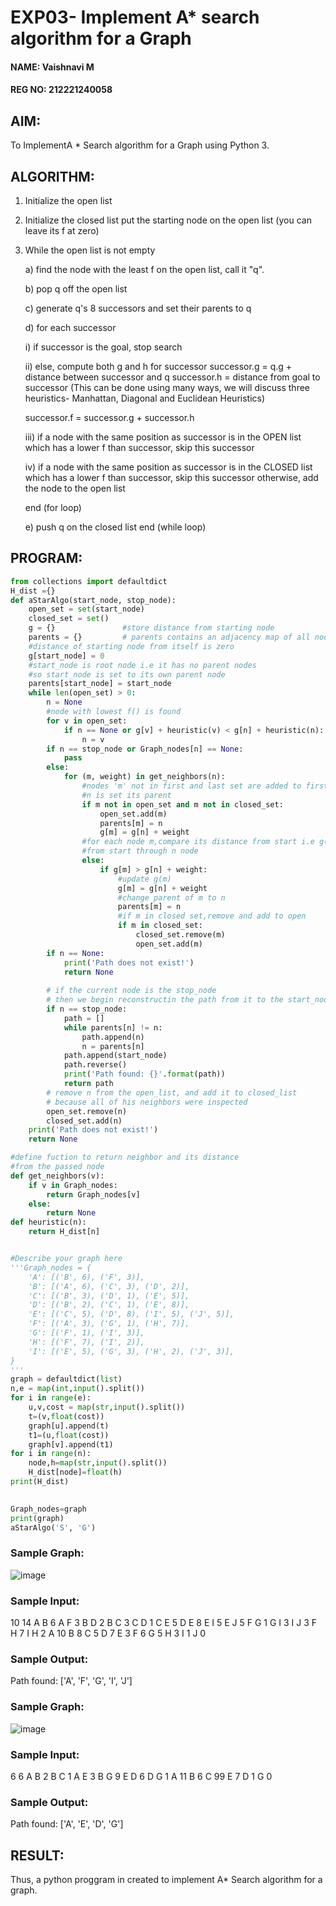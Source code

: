 # EXP03- Implement A* search algorithm for a Graph

#### NAME: Vaishnavi M
#### REG NO: 212221240058

## AIM:
To ImplementA * Search algorithm for a Graph using Python 3.


## ALGORITHM:

1. Initialize the open list
  
2. Initialize the closed list put the starting node on the open list (you can leave its f at zero)
3. While the open list is not empty
   
   a) find the node with the least f on the open list, call it "q".
   
   b) pop q off the open list
   
   c) generate q's 8 successors and set their parents to q
   
   d) for each successor

   
   i) if successor is the goal, stop search

   ii) else, compute both g and h for successor
   successor.g = q.g + distance between 
                      successor and q
   successor.h = distance from goal to 
   successor (This can be done using many 
   ways, we will discuss three heuristics- 
   Manhattan, Diagonal and Euclidean 
   Heuristics)
  
   successor.f = successor.g + successor.h

   iii) if a node with the same position as 
      successor is in the OPEN list which has a 
     lower f than successor, skip this successor
  
   iv) if a node with the same position as 
      successor  is in the CLOSED list which has
      a lower f than successor, skip this successor
      otherwise, add  the node to the open list
      
   


   end (for loop)

   e) push q on the closed list end (while loop)


## PROGRAM:
```python
from collections import defaultdict
H_dist ={}
def aStarAlgo(start_node, stop_node):
    open_set = set(start_node)
    closed_set = set()
    g = {}               #store distance from starting node
    parents = {}         # parents contains an adjacency map of all nodes
    #distance of starting node from itself is zero
    g[start_node] = 0
    #start_node is root node i.e it has no parent nodes
    #so start_node is set to its own parent node
    parents[start_node] = start_node
    while len(open_set) > 0:
        n = None
        #node with lowest f() is found
        for v in open_set:
            if n == None or g[v] + heuristic(v) < g[n] + heuristic(n):
                n = v
        if n == stop_node or Graph_nodes[n] == None:
            pass
        else:
            for (m, weight) in get_neighbors(n):
                #nodes 'm' not in first and last set are added to first
                #n is set its parent
                if m not in open_set and m not in closed_set:
                    open_set.add(m)
                    parents[m] = n
                    g[m] = g[n] + weight
                #for each node m,compare its distance from start i.e g(m) to the
                #from start through n node
                else:
                    if g[m] > g[n] + weight:
                        #update g(m)
                        g[m] = g[n] + weight
                        #change parent of m to n
                        parents[m] = n
                        #if m in closed set,remove and add to open
                        if m in closed_set:
                            closed_set.remove(m)
                            open_set.add(m)
        if n == None:
            print('Path does not exist!')
            return None
        
        # if the current node is the stop_node
        # then we begin reconstructin the path from it to the start_node
        if n == stop_node:
            path = []
            while parents[n] != n:
                path.append(n)
                n = parents[n]
            path.append(start_node)
            path.reverse()
            print('Path found: {}'.format(path))
            return path
        # remove n from the open_list, and add it to closed_list
        # because all of his neighbors were inspected
        open_set.remove(n)
        closed_set.add(n)
    print('Path does not exist!')
    return None

#define fuction to return neighbor and its distance
#from the passed node
def get_neighbors(v):
    if v in Graph_nodes:
        return Graph_nodes[v]
    else:
        return None
def heuristic(n):
    return H_dist[n]


#Describe your graph here
'''Graph_nodes = {
    'A': [('B', 6), ('F', 3)],
    'B': [('A', 6), ('C', 3), ('D', 2)],
    'C': [('B', 3), ('D', 1), ('E', 5)],
    'D': [('B', 2), ('C', 1), ('E', 8)],
    'E': [('C', 5), ('D', 8), ('I', 5), ('J', 5)],
    'F': [('A', 3), ('G', 1), ('H', 7)],
    'G': [('F', 1), ('I', 3)],
    'H': [('F', 7), ('I', 2)],
    'I': [('E', 5), ('G', 3), ('H', 2), ('J', 3)],
}
'''
graph = defaultdict(list)
n,e = map(int,input().split())
for i in range(e):
    u,v,cost = map(str,input().split())
    t=(v,float(cost))
    graph[u].append(t)
    t1=(u,float(cost))
    graph[v].append(t1)
for i in range(n):
    node,h=map(str,input().split())
    H_dist[node]=float(h)
print(H_dist)

   
Graph_nodes=graph
print(graph)
aStarAlgo('S', 'G')
```
### Sample Graph:
![image](https://github.com/Aashima02/AI03-Implement-A-search-algorithm-for-a-Graph/assets/93427086/94b672cf-2050-4c96-a6f4-6014daa5eae8)


### Sample Input:

10 14
A B 6
A F 3
B D 2
B C 3
C D 1
C E 5
D E 8
E I 5
E J 5
F G 1
G I 3
I J 3
F H 7
I H 2
A 10
B 8
C 5
D 7
E 3
F 6
G 5
H 3
I 1
J 0


### Sample Output:

Path found: ['A', 'F', 'G', 'I', 'J']


### Sample Graph:
![image](https://github.com/Aashima02/AI03-Implement-A-search-algorithm-for-a-Graph/assets/93427086/b187fca5-b205-46c8-a056-61d71ba36a05)

### Sample Input:

6 6
A B 2
B C 1
A E 3
B G 9
E D 6
D G 1
A 11
B 6
C 99
E 7
D 1
G 0


### Sample Output:

Path found: ['A', 'E', 'D', 'G']



## RESULT:
Thus, a python proggram in created to implement A* Search algorithm for a graph.
